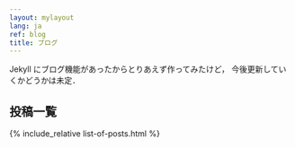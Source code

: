 ```yaml
---
layout: mylayout
lang: ja
ref: blog
title: ブログ
---
```


Jekyll にブログ機能があったからとりあえず作ってみたけど，
今後更新していくかどうかは未定．

## 投稿一覧
{% include_relative list-of-posts.html %}
